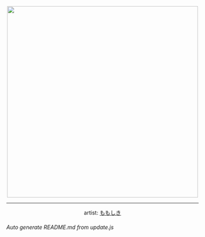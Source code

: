 
<p align="center">
  <img width="500" src="https://nekos.best/api/v2/neko/0607.png">
  <hr/>
  <center>
    artist: <a href="https://www.pixiv.net/en/artworks/95492739">ももしき</a>
  </center>
</p>


###### Auto generate README.md from update.js

